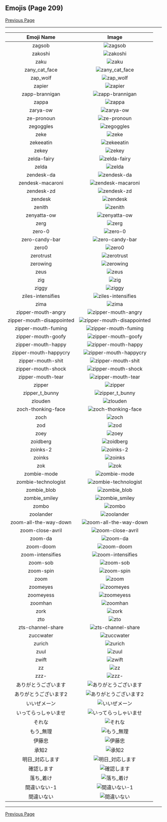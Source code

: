 
## Emojis (Page 209)

[Previous Page](/docs/hc/page-y-0208.md)

<hr />

|Emoji Name|Image|
| :-: | :-: |
|zagsob| ![zagsob](/emojis/hc/zagsob.png)|
|zakoshi| ![zakoshi](/emojis/hc/zakoshi.png)|
|zaku| ![zaku](/emojis/hc/zaku.gif)|
|zany_cat_face| ![zany_cat_face](/emojis/hc/zany_cat_face.png)|
|zap_wolf| ![zap_wolf](/emojis/hc/zap_wolf.png)|
|zapier| ![zapier](/emojis/hc/zapier.png)|
|zapp-brannigan| ![zapp-brannigan](/emojis/hc/zapp-brannigan.gif)|
|zappa| ![zappa](/emojis/hc/zappa.png)|
|zarya-ow| ![zarya-ow](/emojis/hc/zarya-ow.png)|
|ze-pronoun| ![ze-pronoun](/emojis/hc/ze-pronoun.png)|
|zegoggles| ![zegoggles](/emojis/hc/zegoggles.png)|
|zeke| ![zeke](/emojis/hc/zeke.png)|
|zekeeatin| ![zekeeatin](/emojis/hc/zekeeatin.jpg)|
|zekey| ![zekey](/emojis/hc/zekey.png)|
|zelda-fairy| ![zelda-fairy](/emojis/hc/zelda-fairy.gif)|
|zelda| ![zelda](/emojis/hc/zelda.png)|
|zendesk-da| ![zendesk-da](/emojis/hc/zendesk-da.png)|
|zendesk-macaroni| ![zendesk-macaroni](/emojis/hc/zendesk-macaroni.png)|
|zendesk-zd| ![zendesk-zd](/emojis/hc/zendesk-zd.png)|
|zendesk| ![zendesk](/emojis/hc/zendesk.png)|
|zenith| ![zenith](/emojis/hc/zenith.png)|
|zenyatta-ow| ![zenyatta-ow](/emojis/hc/zenyatta-ow.png)|
|zerg| ![zerg](/emojis/hc/zerg.png)|
|zero-0| ![zero-0](/emojis/hc/zero-0.png)|
|zero-candy-bar| ![zero-candy-bar](/emojis/hc/zero-candy-bar.png)|
|zero0| ![zero0](/emojis/hc/zero0.png)|
|zerotrust| ![zerotrust](/emojis/hc/zerotrust.jpg)|
|zerowing| ![zerowing](/emojis/hc/zerowing.png)|
|zeus| ![zeus](/emojis/hc/zeus.jpg)|
|zig| ![zig](/emojis/hc/zig.png)|
|ziggy| ![ziggy](/emojis/hc/ziggy.png)|
|ziles-intensifies| ![ziles-intensifies](/emojis/hc/ziles-intensifies.gif)|
|zima| ![zima](/emojis/hc/zima.png)|
|zipper-mouth-angry| ![zipper-mouth-angry](/emojis/hc/zipper-mouth-angry.png)|
|zipper-mouth-disappointed| ![zipper-mouth-disappointed](/emojis/hc/zipper-mouth-disappointed.png)|
|zipper-mouth-fuming| ![zipper-mouth-fuming](/emojis/hc/zipper-mouth-fuming.png)|
|zipper-mouth-goofy| ![zipper-mouth-goofy](/emojis/hc/zipper-mouth-goofy.png)|
|zipper-mouth-happy| ![zipper-mouth-happy](/emojis/hc/zipper-mouth-happy.png)|
|zipper-mouth-happycry| ![zipper-mouth-happycry](/emojis/hc/zipper-mouth-happycry.png)|
|zipper-mouth-shit| ![zipper-mouth-shit](/emojis/hc/zipper-mouth-shit.png)|
|zipper-mouth-shock| ![zipper-mouth-shock](/emojis/hc/zipper-mouth-shock.png)|
|zipper-mouth-tear| ![zipper-mouth-tear](/emojis/hc/zipper-mouth-tear.png)|
|zipper| ![zipper](/emojis/hc/zipper.png)|
|zipper_t_bunny| ![zipper_t_bunny](/emojis/hc/zipper_t_bunny.png)|
|zlouden| ![zlouden](/emojis/hc/zlouden.png)|
|zoch-thonking-face| ![zoch-thonking-face](/emojis/hc/zoch-thonking-face.png)|
|zoch| ![zoch](/emojis/hc/zoch.png)|
|zod| ![zod](/emojis/hc/zod.jpg)|
|zoey| ![zoey](/emojis/hc/zoey.png)|
|zoidberg| ![zoidberg](/emojis/hc/zoidberg.png)|
|zoinks-2| ![zoinks-2](/emojis/hc/zoinks-2.png)|
|zoinks| ![zoinks](/emojis/hc/zoinks.png)|
|zok| ![zok](/emojis/hc/zok.png)|
|zombie-mode| ![zombie-mode](/emojis/hc/zombie-mode.gif)|
|zombie-technologist| ![zombie-technologist](/emojis/hc/zombie-technologist.png)|
|zombie_blob| ![zombie_blob](/emojis/hc/zombie_blob.gif)|
|zombie_smiley| ![zombie_smiley](/emojis/hc/zombie_smiley.png)|
|zombo| ![zombo](/emojis/hc/zombo.gif)|
|zoolander| ![zoolander](/emojis/hc/zoolander.gif)|
|zoom-all-the-way-down| ![zoom-all-the-way-down](/emojis/hc/zoom-all-the-way-down.gif)|
|zoom-close-avril| ![zoom-close-avril](/emojis/hc/zoom-close-avril.gif)|
|zoom-da| ![zoom-da](/emojis/hc/zoom-da.png)|
|zoom-doom| ![zoom-doom](/emojis/hc/zoom-doom.png)|
|zoom-intensifies| ![zoom-intensifies](/emojis/hc/zoom-intensifies.gif)|
|zoom-sob| ![zoom-sob](/emojis/hc/zoom-sob.png)|
|zoom-spin| ![zoom-spin](/emojis/hc/zoom-spin.gif)|
|zoom| ![zoom](/emojis/hc/zoom.png)|
|zoomeyes| ![zoomeyes](/emojis/hc/zoomeyes.png)|
|zoomeyess| ![zoomeyess](/emojis/hc/zoomeyess.png)|
|zoomhan| ![zoomhan](/emojis/hc/zoomhan.gif)|
|zork| ![zork](/emojis/hc/zork.jpg)|
|zto| ![zto](/emojis/hc/zto.png)|
|zts-channel-share| ![zts-channel-share](/emojis/hc/zts-channel-share.png)|
|zuccwater| ![zuccwater](/emojis/hc/zuccwater.png)|
|zurich| ![zurich](/emojis/hc/zurich.png)|
|zuul| ![zuul](/emojis/hc/zuul.png)|
|zwift| ![zwift](/emojis/hc/zwift.png)|
|zz| ![zz](/emojis/hc/zz.png)|
|zzz-| ![zzz-](/emojis/hc/zzz-.gif)|
|ありがとうございます| ![ありがとうございます](/emojis/hc/ありがとうございます.png)|
|ありがとうございます2| ![ありがとうございます2](/emojis/hc/ありがとうございます2.png)|
|いいぜメーン| ![いいぜメーン](/emojis/hc/いいぜメーン.png)|
|いってらっしゃいませ| ![いってらっしゃいませ](/emojis/hc/いってらっしゃいませ.png)|
|それな| ![それな](/emojis/hc/それな.png)|
|もう_無理| ![もう_無理](/emojis/hc/もう_無理.png)|
|伊藤忠| ![伊藤忠](/emojis/hc/伊藤忠.png)|
|承知2| ![承知2](/emojis/hc/承知2.png)|
|明日_対応します| ![明日_対応します](/emojis/hc/明日_対応します.png)|
|確認します| ![確認します](/emojis/hc/確認します.png)|
|落ち_着け| ![落ち_着け](/emojis/hc/落ち_着け.png)|
|間違いない-1| ![間違いない-1](/emojis/hc/間違いない-1.png)|
|間違いない| ![間違いない](/emojis/hc/間違いない.png)|

<hr/>

[Previous Page](/docs/hc/page-y-0208.md)